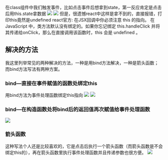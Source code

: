 在class组件中我们触发事件，比如点击事件后想拿到state，第一反应肯定是点击后用this.state拿数据
![](https://cdn.nlark.com/yuque/0/2021/png/2779910/1628840326602-7c733eb7-2c20-46ab-adfb-c81415becc1e.png#clientId=u05cf078f-3cf6-4&from=paste&id=u439ee0d9&originHeight=515&originWidth=470&originalType=url&ratio=1&rotation=0&showTitle=false&status=done&style=none&taskId=u92d55cfd-d6e5-4395-957c-6a9d252ba65&title=)
![](https://cdn.nlark.com/yuque/0/2021/png/2779910/1628840326022-ac5f8911-70b6-49da-b9b2-857cd90998c7.png#clientId=u05cf078f-3cf6-4&from=paste&id=u5a679c1e&originHeight=254&originWidth=617&originalType=url&ratio=1&rotation=0&showTitle=false&status=done&style=none&taskId=u3080bb3a-68b9-49bf-9c5c-d4504c9ea2a&title=)
但是，很遗憾react中这样是拿不到的，直接报错，打印this竟然是undefined
react官方:
在JSX回调中你必须注意 this 的指向。 在 JavaScript 中，类方法默认没有绑定的。如果你忘记绑定 this.handleClick 并将其传递给onClick，那么在直接调用该函数时，this 会是 undefined 。
## 解决的方法
我这里列举常见的两种解决的方法，一种是用bind方法解决，一种是箭头函数；而bind方法写法有两种方案。
### bind—直接在事件赋值的函数处绑定this
用bind方法为事件处理函数绑定this指向
![](https://cdn.nlark.com/yuque/0/2021/png/2779910/1628840326444-22ff8f73-3817-4a0e-97d2-f4fbb9e40420.png#clientId=u05cf078f-3cf6-4&from=paste&id=ue3ce2826&originHeight=471&originWidth=592&originalType=url&ratio=1&rotation=0&showTitle=false&status=done&style=none&taskId=ufa79ba6c-0e86-4a39-9be1-cbfe8180241&title=)
![](https://cdn.nlark.com/yuque/0/2021/png/2779910/1628840326155-2b1017e7-193b-4bd3-bf0b-e884658c2622.png#clientId=u05cf078f-3cf6-4&from=paste&id=u9615062d&originHeight=192&originWidth=347&originalType=url&ratio=1&rotation=0&showTitle=false&status=done&style=none&taskId=u3b74b461-dc9a-4135-b3d8-39045249625&title=)
### bind—在构造函数处将bind后的返回值再次赋值给事件处理函数
![](https://cdn.nlark.com/yuque/0/2021/png/2779910/1628840326281-e5a4fe2d-9f47-453a-98f5-2c3e3cda4665.png#clientId=u05cf078f-3cf6-4&from=paste&id=u79540d08&originHeight=505&originWidth=492&originalType=url&ratio=1&rotation=0&showTitle=false&status=done&style=none&taskId=ueca6dae9-7726-4e77-9881-ba615a5ee92&title=)
### 箭头函数
这种写法个人还是比较喜欢的，它是点击后执行一个箭头函数（而箭头函数是不会绑定this的），再在箭头函数里执行事件处理函数并且传递参数也很方便。
![](https://cdn.nlark.com/yuque/0/2021/png/2779910/1628840326911-e349f38d-2a1f-4d9f-9775-0bb5b78b0b6a.png#clientId=u05cf078f-3cf6-4&from=paste&id=uecfdf041&originHeight=510&originWidth=546&originalType=url&ratio=1&rotation=0&showTitle=false&status=done&style=none&taskId=uda46842f-1e71-4b8f-8dc3-5f7566705c6&title=)
